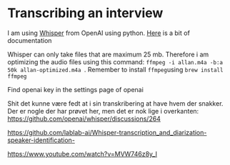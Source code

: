 # Transcribing an interview

I am using [Whisper](https://openai.com/research/whisper) from OpenAI using python. [Here](https://platform.openai.com/docs/guides/speech-to-text) is a bit of documentation

Whisper can only take files that are maximum 25 mb. Therefore i am optimizing the audio files using this command: `ffmpeg -i allan.m4a -b:a 50k allan-optimized.m4a
`. Remember to install `ffmpeg`using `brew install ffmpeg`

Find openai key in the settings page of openai

Shit det kunne være fedt at i sin transkribering at have hvem der snakker. Der er nogle der har prøvet her, men det er nok lige i overkanten: https://github.com/openai/whisper/discussions/264

https://github.com/lablab-ai/Whisper-transcription_and_diarization-speaker-identification-

https://www.youtube.com/watch?v=MVW746z8y_I
